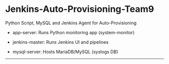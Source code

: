 # Jenkins-Auto-Provisioning-Team9
Python Script, MySQL and Jenkins Agent for Auto-Provisioning

- app-server: Runs Python monitoring app (system-monitor)

- jenkins-master: Runs Jenkins UI and pipelines

- mysql-server: Hosts MariaDB/MySQL (syslogs DB)

---
